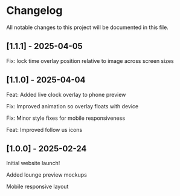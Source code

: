 # Changelog

All notable changes to this project will be documented in this file.

## [1.1.1] - 2025-04-05

Fix: lock time overlay position relative to image across screen sizes


## [1.1.0] - 2025-04-04

Feat: Added live clock overlay to phone preview

Fix: Improved animation so overlay floats with device

Fix: Minor style fixes for mobile responsiveness

Feat: Improved follow us icons

## [1.0.0] - 2025-02-24

Initial website launch!

Added lounge preview mockups 

Mobile responsive layout